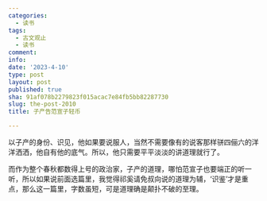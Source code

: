 ```yaml
---
categories:
  - 读书
tags:
  - 古文观止
  - 读书
comment: 
info: 
date: '2023-4-10'
type: post
layout: post
published: true
sha: 91af078b2279823f015acac7e84fb5bb82287730
slug: the-post-2010
title: 子产告范宣子轻币

---
```

以子产的身份、识见，他如果要说服人，当然不需要像有的说客那样骈四俪六的洋洋洒洒，他自有他的底气。所以，他只需要平平淡淡的讲道理就行了。

而作为整个春秋都数得上号的政治家，子产的道理，哪怕范宣子也要端正的听一听，所以如果说前面选篇里，我觉得祁奚请免叔向说的道理为辅，‘识鉴’才是重点，那么这一篇里，字数虽短，可是道理确是颠扑不破的至理。

